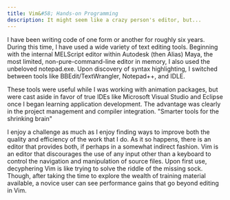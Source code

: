 ```yaml
---
title: Vim&#58; Hands-on Programming
description: It might seem like a crazy person's editor, but...
---
```


I have been writing code of one form or another for roughly six years. During this time, I have used a wide variety of text editing tools. Beginning with the internal MELScript editor within Autodesk (then Alias) Maya, the most limited, non-pure-command-line editor in memory, I also used the unbeloved notepad.exe. Upon discovery of syntax highlighting, I switched between tools like BBEdit/TextWrangler, Notepad++, and IDLE.

These tools were useful while I was working with animation packages, but were cast aside in favor of true IDEs like Microsoft Visual Studio and Eclipse once I began learning application development. The advantage was clearly in the project management and compiler integration. "Smarter tools for the shrinking brain"

I enjoy a challenge as much as I enjoy finding ways to improve both the quality and efficiency of the work that I do. As it so happens, there is an editor that provides both, if perhaps in a somewhat indirect fashion. Vim is an editor that discourages the use of any input other than a keyboard to control the navigation and manipulation of source files. Upon first use, decyphering Vim is like trying to solve the riddle of the missing sock. Though, after taking the time to explore the wealth of training material available, a novice user can see performance gains that go beyond editing in Vim.
